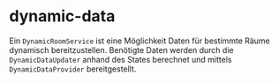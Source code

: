# dynamic-data

Ein `DynamicRoomService` ist eine Möglichkeit Daten für bestimmte Räume dynamisch bereitzustellen.
Benötigte Daten werden durch die `DynamicDataUpdater` anhand des States berechnet und mittels `DynamicDataProvider`
bereitgestellt.
